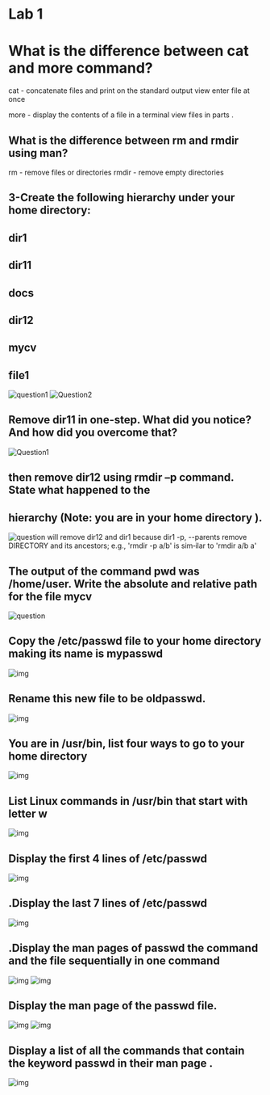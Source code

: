 # Lab 1
#  What is the difference between cat and more command?
  cat - concatenate files and print on the standard output view enter file at once 
 
 more - display the contents of a file in a terminal view files in parts .

  ## What is the difference between rm and rmdir using man? 

  rm - remove files or directories
  rmdir - remove empty directories 
 ## 3-Create the following hierarchy under your home directory: 
 ## dir1
 ## dir11
 ## docs
 ## dir12
 ## mycv
 ## file1

  ![question1]()
![Question2]()

## Remove dir11 in one-step. What did you notice? And how did you overcome that? 
    

![Question1]() 

 ## then remove dir12 using rmdir –p command. State what happened to the
 ## hierarchy (Note: you are in your home directory ). 
 ![question]()
will remove dir12 and dir1 because dir1 
 -p, --parents 
   remove DIRECTORY and its ancestors; e.g., 'rmdir -p a/b' is sim‐ilar to 'rmdir a/b a'  
  ## The output of the command pwd was /home/user. Write the absolute and relative path for the file mycv 
  ![question]()
              
  ## Copy the /etc/passwd file to your home directory making its name is mypasswd
  ![img]()
  
  ##  Rename this new file to be oldpasswd. 
  ![img]()
 ## You are in /usr/bin, list four ways to go to your home directory 
![img]()
 
 ## List Linux commands in /usr/bin that start with letter w 
 ![img]()
  ## Display the first 4 lines of /etc/passwd
 ![img]()
## .Display the last 7 lines of /etc/passwd 
![img]()
 ## .Display the man pages of passwd the command and the file sequentially in one command 
 ![img]()
 ![img]()
  ## Display the man  page of the passwd file. 
  ![img]()
 ![img]()
 
  ## Display a list of all the commands that contain the keyword passwd in their man page  .
  ![img]()
 
